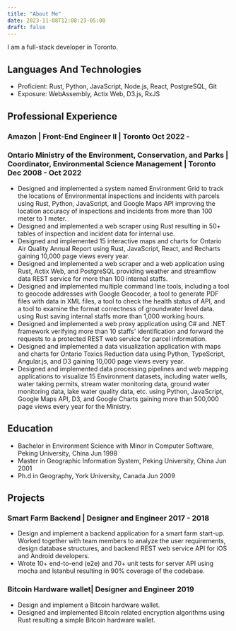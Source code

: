 ```yaml
---
title: "About Me"
date: 2023-11-08T12:08:23-05:00
draft: false
---
```


I am a full-stack developer in Toronto.

## Languages And Technologies
* Proficient: Rust, Python, JavaScript, Node.js, React, PostgreSQL, Git
* Exposure: WebAssembly, Actix Web, D3.js, RxJS

## Professional Experience
### Amazon | Front-End Engineer II | Toronto Oct 2022 -
### Ontario Ministry of the Environment, Conservation, and Parks | Coordinator, Environmental Science Management | Toronto Dec 2008 - Oct 2022
* Designed and implemented a system named Environment Grid to track the locations of Environmental inspections and incidents with parcels using Rust, Python, JavaScript, and Google Maps API improving the location accuracy of inspections and incidents from more than 100 meter to 1 meter.
* Designed and implemented a web scraper using Rust resulting in 50+ tables of inspection and incident data for internal use.
* Designed and implemented 15 interactive maps and charts for Ontario Air Quality Annual Report using Rust, JavaScript, React, and Recharts gaining 10,000 page views every year.
* Designed and implemented a web scraper and a web application using Rust, Actix Web, and PostgreSQL providing weather and streamflow data REST service for more than 100 internal staffs.
* Designed and implemented multiple command line tools, including a tool to geocode addresses with Google Geocoder, a tool to generate PDF files with data in XML files, a tool to check the health status of API, and a tool to examine the format correctness of groundwater level data. using Rust saving internal staffs more than 1,000 working hours.
* Designed and implemented a web proxy application using C# and .NET framework verifying more than 10 staffs' identification and forward the requests to a protected REST web service for parcel information.
* Designed and implemented a data visualization application with maps and charts for Ontario Toxics Reduction data using Python, TypeScript, Angular.js, and D3 gaining 10,000 page views every year.
* Designed and implemented data processing pipelines and web mapping applications to visualize 15 Environment datasets, including water wells, water taking permits, stream water monitoring data, ground water monitoring data, lake water quality data, etc. using Python, JavaScript, Google Maps API, D3, and Google Charts gaining more than 500,000 page views every year for the Ministry.

## Education
* Bachelor in Environment Science with Minor in Computer Software, Peking University, China Jun 1998
* Master in Geographic Information System, Peking University, China Jun 2001
* Ph.d in Geography, York University, Canada Jun 2009

## Projects
### Smart Farm Backend | Designer and Engineer 2017 - 2018
* Design and implement a backend application for a smart farm start-up.
Worked together with team members to analyze the user requirements, design database structures, and backend REST web service API for iOS and Android developers.
* Wrote 10+ end-to-end (e2e) and 70+ unit tests for server API using mocha and Istanbul resulting in 90% coverage of the codebase.
### Bitcoin Hardware wallet| Designer and Engineer 2019
* Design and implement a Bitcoin hardware wallet.
* Designed and implemented Bitcoin related encryption algorithms using Rust resulting a simple Bitcoin hardware wallet.
